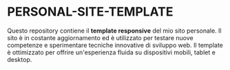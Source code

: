 # PERSONAL-SITE-TEMPLATE
Questo repository contiene il **template responsive** del mio sito personale. Il sito è in costante aggiornamento ed è utilizzato per testare nuove competenze e sperimentare tecniche innovative di sviluppo web. Il template è ottimizzato per offrire un'esperienza fluida su dispositivi mobili, tablet e desktop.
